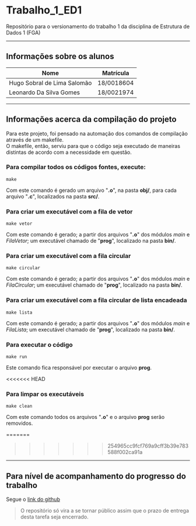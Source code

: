# Trabalho_1_ED1
Repositório para o versionamento do trabalho 1 da disciplina de Estrutura de Dados 1 (FGA)

___
## Informações sobre os alunos

| Nome | Matrícula |
| --- | --- | 
| Hugo Sobral de Lima Salomão | 18/0018604 |
| Leonardo Da Silva Gomes     | 18/0021974 |

___
## Informações acerca da compilação do projeto

Para este projeto, foi pensado na automação dos comandos de compilação através de um makefile.  
O makefile, então, serviu para que o código seja executado de maneiras distintas de acordo com a necessidade em questão.

### Para compilar todos os códigos fontes, execute:
```
make
```
Com este comando é gerado um arquivo "**.o**", na pasta **obj/**, para cada arquivo "**.c**", localizados na pasta **src/**.

### Para criar um executável com a fila de vetor
```
make vetor
```
Com este comando é gerado; a partir dos arquivos "**.o**" dos módulos *main* e *FilaVetor*; um executável  chamado de "**prog**", localizado na pasta **bin/**.

### Para criar um executável com a fila circular
```
make circular
```
Com este comando é gerado; a partir dos arquivos "**.o**" dos módulos *main* e *FilaCircular*; um executável  chamado de "**prog**", localizado na pasta **bin/**.

### Para criar um executável com a fila circular de lista encadeada
```
make lista
```
Com este comando é gerado; a partir dos arquivos "**.o**" dos módulos *main* e *FilaLista*; um executável  chamado de "**prog**", localizado na pasta **bin/**.

### Para executar o código
```
make run
```
Este comando fica responsável por executar o arquivo **prog**.

<<<<<<< HEAD
### Para limpar os executáveis
```
make clean
```
Com este comando todos os arquivos "**.o**" e o arquivo **prog** serão removidos.

=======
>>>>>>> 254965cc9fcf769a9cff3b39e783588f002ca91a
___
## Para nível de acompanhamento do progresso do trabalho
Segue o [link do github](https://github.com/KiSobral/Trabalho_1_ED1)

> O repositório só vira a se tornar público assim que o prazo de entrega desta tarefa seja encerrado.